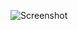 ![Screenshot](https://raw.githubusercontent.com/Cryakl/Ultimate-RAT-Collection/refs/heads/main/CyberGate/CyberGate%20v1.01.8/Screenshot.png)
